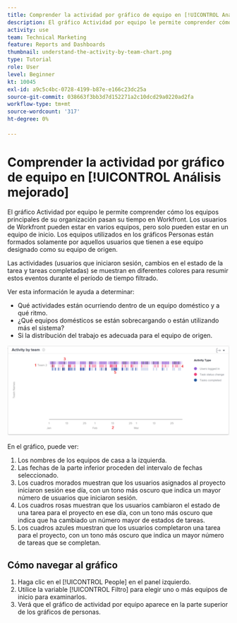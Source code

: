 ```yaml
---
title: Comprender la actividad por gráfico de equipo en [!UICONTROL Análisis mejorado]
description: El gráfico Actividad por equipo le permite comprender cómo los equipos principales de su organización pasan su tiempo en Workfront.
activity: use
team: Technical Marketing
feature: Reports and Dashboards
thumbnail: understand-the-activity-by-team-chart.png
type: Tutorial
role: User
level: Beginner
kt: 10045
exl-id: a9c5c4bc-0728-4199-b87e-e166c23dc25a
source-git-commit: 038663f3bb3d7d152271a2c10dcd29a0220ad2fa
workflow-type: tm+mt
source-wordcount: '317'
ht-degree: 0%

---
```


# Comprender la actividad por gráfico de equipo en [!UICONTROL Análisis mejorado]

El gráfico Actividad por equipo le permite comprender cómo los equipos principales de su organización pasan su tiempo en Workfront. Los usuarios de Workfront pueden estar en varios equipos, pero solo pueden estar en un equipo de inicio. Los equipos utilizados en los gráficos Personas están formados solamente por aquellos usuarios que tienen a ese equipo designado como su equipo de origen.

Las actividades (usuarios que iniciaron sesión, cambios en el estado de la tarea y tareas completadas) se muestran en diferentes colores para resumir estos eventos durante el período de tiempo filtrado.

Ver esta información le ayuda a determinar:

* Qué actividades están ocurriendo dentro de un equipo doméstico y a qué ritmo.
* ¿Qué equipos domésticos se están sobrecargando o están utilizando más el sistema?
* Si la distribución del trabajo es adecuada para el equipo de origen.

![Imagen que muestra una actividad por gráfico de equipo con números en las áreas que se describen en las viñetas siguientes](assets/section-3-1.png)

En el gráfico, puede ver:

1. Los nombres de los equipos de casa a la izquierda.
1. Las fechas de la parte inferior proceden del intervalo de fechas seleccionado.
1. Los cuadros morados muestran que los usuarios asignados al proyecto iniciaron sesión ese día, con un tono más oscuro que indica un mayor número de usuarios que iniciaron sesión.
1. Los cuadros rosas muestran que los usuarios cambiaron el estado de una tarea para el proyecto en ese día, con un tono más oscuro que indica que ha cambiado un número mayor de estados de tareas.
1. Los cuadros azules muestran que los usuarios completaron una tarea para el proyecto, con un tono más oscuro que indica un mayor número de tareas que se completan.

## Cómo navegar al gráfico

1. Haga clic en el [!UICONTROL People] en el panel izquierdo.
1. Utilice la variable [!UICONTROL Filtro] para elegir uno o más equipos de inicio para examinarlos.
1. Verá que el gráfico de actividad por equipo aparece en la parte superior de los gráficos de personas.
